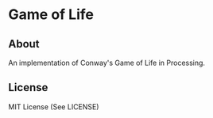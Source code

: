 # Game of Life

## About
An implementation of Conway's Game of Life in Processing.

## License
MIT License (See LICENSE)
